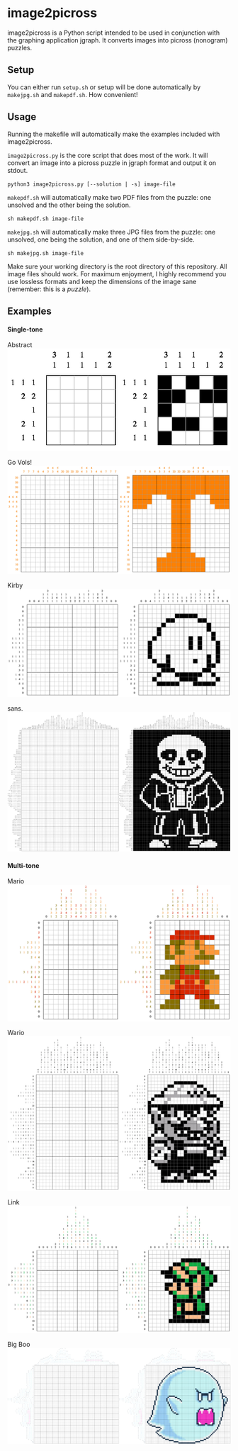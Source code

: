 # image2picross

image2picross is a Python script intended to be used in conjunction with the graphing application jgraph. It converts images into picross (nonogram) puzzles.

## Setup

You can either run `setup.sh` or setup will be done automatically by `makejpg.sh` and `makepdf.sh`. How convenient!

## Usage

Running the makefile will automatically make the examples included with image2picross.

`image2picross.py` is the core script that does most of the work. It will convert an image into a picross puzzle in jgraph format and output it on stdout.
```
python3 image2picross.py [--solution | -s] image-file
```

`makepdf.sh` will automatically make two PDF files from the puzzle: one unsolved and the other being the solution.
```
sh makepdf.sh image-file
```

`makejpg.sh` will automatically make three JPG files from the puzzle: one unsolved, one being the solution, and one of them side-by-side.
```
sh makejpg.sh image-file
```

Make sure your working directory is the root directory of this repository. All image files should work. For maximum enjoyment, I highly recommend you use lossless formats and keep the dimensions of the image sane (remember: this is a *puzzle*).

## Examples

#### Single-tone

Abstract
![Abstract](/screenshots/abstract-merged.jpg)

Go Vols!
![Go Vols!](/screenshots/govols-merged.jpg)

Kirby
![Kirby](/screenshots/kirby-merged.jpg)

sans.
![sans.](/screenshots/sans-merged.jpg)

#### Multi-tone

Mario
![Mario](/screenshots/mario-merged.jpg)

Wario
![Wario](/screenshots/wario-merged.jpg)

Link
![Link](/screenshots/link-merged.jpg)

Big Boo
![Big Boo](/screenshots/boo-merged.jpg)